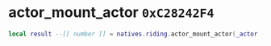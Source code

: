 # actor_mount_actor `0xC28242F4`

```lua
local result --[[ number ]] = natives.riding.actor_mount_actor(_actor --[[ number ]], _mountActor --[[ number ]])
```